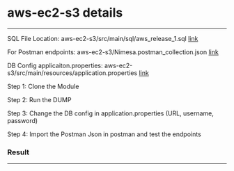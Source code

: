 # aws-ec2-s3 details
--------------------------------
SQL File Location: aws-ec2-s3/src/main/sql/aws_release_1.sql [link](https://github.com/TheCoderRiya/aws-ec2-s3/blob/main/src/main/sql/aws_release_1.sql)

For Postman endpoints: aws-ec2-s3/Nimesa.postman_collection.json [link](https://github.com/TheCoderRiya/aws-ec2-s3/blob/main/Nimesa.postman_collection.json)

DB Config applicaiton.properties: aws-ec2-s3/src/main/resources/application.properties [link](https://github.com/TheCoderRiya/aws-ec2-s3/blob/main/src/main/resources/application.properties)


Step 1: Clone the Module

Step 2: Run the DUMP

Step 3: Change the DB config in application.properties (URL, username, password)

Step 4: Import the Postman Json in postman and test the endpoints


### Result
---------------
